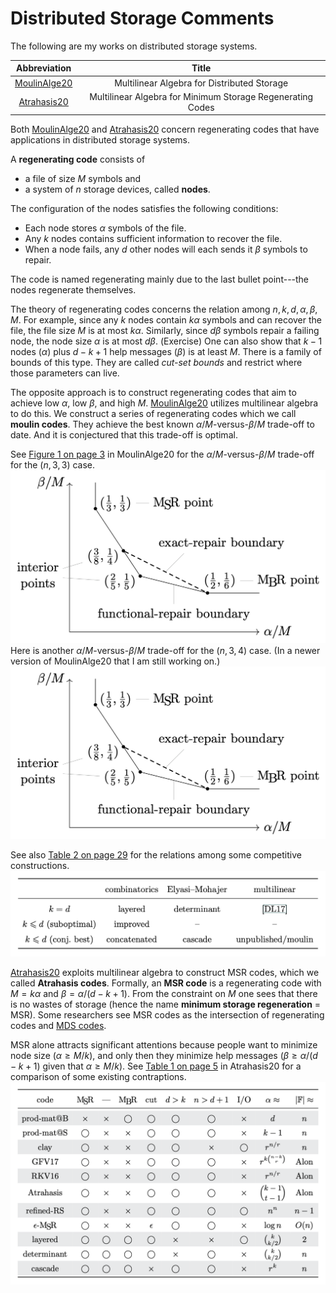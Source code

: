 
# Distributed Storage Comments

The following are my works on distributed storage systems. 

|  Abbreviation  |  Title                                                     |
| :------------: | :--------------------------------------------------------: |
| [MoulinAlge20] | Multilinear Algebra for Distributed Storage                |
|  [Atrahasis20] | Multilinear Algebra for Minimum Storage Regenerating Codes |

Both [MoulinAlge20] and [Atrahasis20] concern regenerating codes
that have applications in distributed storage systems.

A **regenerating code** consists of

* a file of size $M$ symbols and
* a system of $n$ storage devices, called **nodes**.

The configuration of the nodes satisfies the following conditions:

* Each node stores $\alpha$ symbols of the file.
* Any $k$ nodes contains sufficient information to recover the file.
* When a node fails, any $d$ other nodes
    will each sends it $\beta$ symbols to repair.

The code is named regenerating mainly due to
the last bullet point---the nodes regenerate themselves.

The theory of regenerating codes concerns
the relation among $n, k, d, \alpha, \beta, M$.
For example, since any $k$ nodes contain $k\alpha$ symbols
and can recover the file, the file size $M$ is at most $k\alpha$.
Similarly, since $d\beta$ symbols repair a failing node,
the node size $\alpha$ is at most $d\beta$.
(Exercise)
One can also show that $k - 1$ nodes ($\alpha$)
plus $d - k + 1$ help messages ($\beta$) is at least $M$.
There is a family of bounds of this type.
They are called *cut-set bounds* and restrict where those parameters can live.

The opposite approach is to construct regenerating codes
that aim to achieve low $\alpha$, low $\beta$, and high $M$.
[MoulinAlge20] utilizes multilinear algebra to do this.
We construct a series of regenerating codes which we call **moulin codes**.
They achieve the best known $\alpha/M$-versus-$\beta/M$ trade-off to date.
And it is conjectured that this trade-off is optimal.

See
[Figure 1 on page 3](https://arxiv.org/pdf/2006.08911v1.pdf#page=3)
in MoulinAlge20 for the $\alpha/M$-versus-$\beta/M$ trade-off for the $(n, 3, 3)$ case.
![The trade-off of (n, 3, 4) regenerating codes](n33alphbetaM.png)
Here is another $\alpha/M$-versus-$\beta/M$ trade-off for the $(n, 3, 4)$ case.
(In a newer version of MoulinAlge20 that I am still working on.)
![The trade-off of (n, 3, 4) regenerating codes](n33alphbetaM.png)

See also
[Table 2 on page 29](https://arxiv.org/pdf/2006.08911v1.pdf#page=29)
for the relations among some competitive constructions.
![Comparison among several ERRC codes that aim for interior points](interiorERRC.png)

[Atrahasis20] exploits multilinear algebra to construct MSR codes,
which we called **Atrahasis codes**.
Formally, an **MSR code** is a regenerating code
with $M = k\alpha$ and $\beta = \alpha/(d - k + 1)$.
From the constraint on $M$ one sees that there is no wastes of storage
(hence the name **minimum storage regeneration** = MSR).
Some researchers see MSR codes as the intersection of regenerating codes
and [MDS codes](https://en.wikipedia.org/wiki/Singleton_bound#MDS_codes).

MSR alone attracts significant attentions because people want to minimize
node size ($\alpha \geq M/k$), and only then they minimize help messages
($\beta \geq \alpha/(d - k + 1)$ given that $\alpha \geq M/k$).
See
[Table 1 on page 5](https://arxiv.org/pdf/2006.16998v1.pdf#page=5)
in Atrahasis20 for a comparison of some existing contraptions.
![The alpha--F_q trade-off of some well-known MSR codes](MSRalphaFq.png)

[MoulinAlge20]: https://arxiv.org/abs/2006.08911
[Atrahasis20]: https://arxiv.org/abs/2006.16998
